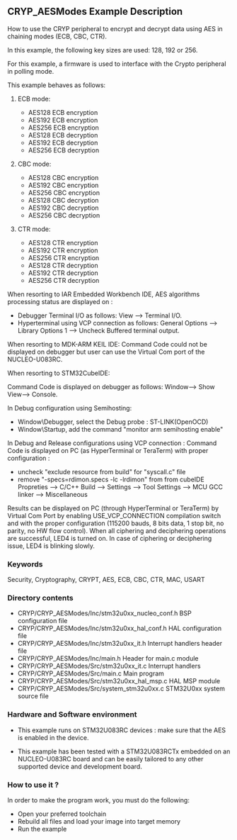 ## <b>CRYP_AESModes Example Description</b>

How to use the CRYP peripheral to encrypt and decrypt data using AES in chaining
modes (ECB, CBC, CTR).

In this example, the following key sizes are used: 128, 192 or 256.

For this example, a firmware is used to interface with the Crypto peripheral
in polling mode.

This example behaves as follows:

1. ECB mode:

   - AES128 ECB encryption
   - AES192 ECB encryption
   - AES256 ECB encryption
   - AES128 ECB decryption
   - AES192 ECB decryption
   - AES256 ECB decryption

2. CBC mode:

   - AES128 CBC encryption
   - AES192 CBC encryption
   - AES256 CBC encryption
   - AES128 CBC decryption
   - AES192 CBC decryption
   - AES256 CBC decryption

3. CTR mode:

   - AES128 CTR encryption
   - AES192 CTR encryption
   - AES256 CTR encryption
   - AES128 CTR decryption
   - AES192 CTR decryption
   - AES256 CTR decryption

When resorting to IAR Embedded Workbench IDE, AES algorithms processing status are displayed on :
- Debugger Terminal I/O as follows: View --> Terminal I/O.
- Hyperterminal using VCP connection as follows: General Options --> Library Options 1 --> Uncheck Buffered terminal output.


When resorting to MDK-ARM KEIL IDE:
Command Code could not be displayed on debugger but user can use the Virtual Com port of the NUCLEO-U083RC.

When resorting to STM32CubeIDE:

Command Code is displayed on debugger as follows: Window--> Show View--> Console.

In Debug configuration using Semihosting:

- Window\Debugger, select the Debug probe : ST-LINK(OpenOCD)
- Window\Startup, add the command "monitor arm semihosting enable"

In Debug and Release configurations using VCP connection :
   Command Code is displayed on PC (as HyperTerminal or TeraTerm) with proper configuration :
   - uncheck "exclude resource from build" for "syscall.c" file
   - remove "-specs=rdimon.specs -lc -lrdimon" from from cubeIDE Propreties --> C/C++ Build --> Settings
   --> Tool Settings --> MCU GCC linker --> Miscellaneous

Results can be displayed on PC (through HyperTerminal or TeraTerm) by Virtual Com Port
by enabling USE_VCP_CONNECTION compilation switch and with the proper configuration
(115200 bauds, 8 bits data, 1 stop bit, no parity, no HW flow control).
When all ciphering and deciphering operations are successful, LED4 is turned on.
In case of ciphering or deciphering issue, LED4 is blinking slowly.

### <b>Keywords</b>

Security, Cryptography, CRYPT, AES, ECB, CBC, CTR, MAC, USART

### <b>Directory contents</b>

  - CRYP/CRYP_AESModes/Inc/stm32u0xx_nucleo_conf.h  BSP configuration file
  - CRYP/CRYP_AESModes/Inc/stm32u0xx_hal_conf.h     HAL configuration file
  - CRYP/CRYP_AESModes/Inc/stm32u0xx_it.h           Interrupt handlers header file
  - CRYP/CRYP_AESModes/Inc/main.h                   Header for main.c module  
  - CRYP/CRYP_AESModes/Src/stm32u0xx_it.c           Interrupt handlers
  - CRYP/CRYP_AESModes/Src/main.c                   Main program
  - CRYP/CRYP_AESModes/Src/stm32u0xx_hal_msp.c      HAL MSP module
  - CRYP/CRYP_AESModes/Src/system_stm32u0xx.c       STM32U0xx system source file


### <b>Hardware and Software environment</b>

  - This example runs on STM32U083RC devices : make sure that the AES is enabled in the device.

  - This example has been tested with a STM32U083RCTx embedded on an
    NUCLEO-U083RC board and can be easily tailored to any other supported
    device and development board.

### <b>How to use it ?</b>

In order to make the program work, you must do the following:

 - Open your preferred toolchain
 - Rebuild all files and load your image into target memory
 - Run the example
